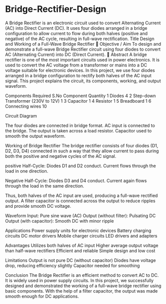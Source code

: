 # Bridge-Rectifier-Design
A Bridge Rectifier is an electronic circuit used to convert Alternating Current (AC) into Direct Current (DC). It uses four diodes arranged in a bridge configuration to allow current to flow during both halves (positive and negative) of the AC cycle, resulting in full-wave rectification.
 Title
Design and Working of a Full-Wave Bridge Rectifier
🎯 Objective / Aim
To design and demonstrate a full-wave Bridge Rectifier circuit using four diodes to convert AC (Alternating Current) into DC (Direct Current).
📂 Abstract
A bridge rectifier is one of the most important circuits used in power electronics. It is used to convert the AC voltage from a transformer or mains into a DC voltage suitable for electronic devices. In this project, we use four diodes arranged in a bridge configuration to rectify both halves of the AC input signal. This project explains the circuit, its components, working, and output waveform.


 Components Required
S.No      	Component                                  	Quantity
1          Diodes                                          	4
2         	Step-down Transformer (230V to 12V)             	1
3	         Capacitor                                       	1
4         	Resistor                                        	1
5         	Breadboard                                      	1
6         	Connecting wires                                10

Circuit Diagram

The four diodes are connected in bridge format.
AC input is connected to the bridge.
The output is taken across a load resistor.
Capacitor used to smooth the output waveform.

Working of Bridge Rectifier
The bridge rectifier consists of four diodes (D1, D2, D3, D4) connected in such a way that they allow current to pass during both the positive and negative cycles of the AC signal.

positive Half-Cycle:
Diodes D1 and D2 conduct.
Current flows through the load in one direction.

Negative Half-Cycle:
Diodes D3 and D4 conduct.
Current again flows through the load in the same direction.

Thus, both halves of the AC input are used, producing a full-wave rectified output.
A filter capacitor is connected across the output to reduce ripples and provide smooth DC voltage.

Waveform
Input: Pure sine wave (AC)
Output (without filter): Pulsating DC
Output (with capacitor): Smooth DC with minor ripple

Applications
Power supply units for electronic devices
Battery charging circuits
DC motor drivers
Mobile charger circuits
LED drivers and adapters

Advantages
Utilizes both halves of AC input
Higher average output voltage than half-wave rectifiers
Efficient and reliable
Simple design and low cost

 Limitations
Output is not pure DC (without capacitor)
Diodes have voltage drop, reducing efficiency slightly
Capacitor needed for smoothing

 Conclusion
The Bridge Rectifier is an efficient method to convert AC to DC. It is widely used in power supply circuits. In this project, we successfully designed and demonstrated the working of a full-wave bridge rectifier using basic components. With the help of a filter capacitor, the output was made smooth enough for DC applications.




